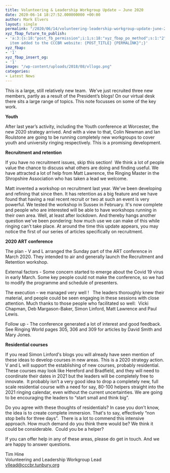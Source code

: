 ```yaml
---
title: Volunteering & Leadership Workgroup Update – June 2020
date: 2020-06-14 18:27:52.000000000 +00:00
author: Mark Elvers
layout: single
permalink: "/2020/06/14/volunteering-leadership-workgroup-update-june-2020/"
xyz_fbap_future_to_publish:
- 'a:3:{s:18:"post_fb_permission";i:1;s:18:"xyz_fbap_po_method";s:1:"2";s:16:"xyz_fbap_message";s:62:"News
  item added to the CCCBR website: {POST_TITLE} {PERMALINK}";}'
xyz_fbap:
- '1'
xyz_fbap_insert_og:
- '1'
image: "/wp-content/uploads/2018/08/vllogo.png"
categories:
- Latest News
---
```

This is a large, still relatively new team.  We’ve just recruited three new members, partly as a result of the President’s blogs! On our virtual desk there sits a large range of topics. This note focusses on some of the key work.

**Youth**

After last year’s activity, including the Youth conference at Worcester, the new 2020 strategy arrived. And with a view to that, Colin Newman and Ian Roulstone are going to be running completely new workgroups to cover youth and university ringing respectively. This is a promising development.

**Recruitment and retention**

If you have no recruitment issues, skip this section!  We think a lot of people value the chance to discuss what others are doing and finding useful. We have attracted a lot of help from Matt Lawrence, the Ringing Master in the Shropshire Association who has taken a lead we welcome.

Matt invented a workshop on recruitment last year. We&apos;ve been developing and refining that since then. It has retention as a big feature and we have found that having a real recent recruit or two at such an event is very powerful. We tested the workshop in Sussex in February. It&apos;s now complete and people who are interested will be able to have workshops running in their own area. Well, at least after lockdown. And thereby hangs another question we&apos;ve been pondering: how much use we can make of this while ringing can&apos;t take place. At around the time this update appears, you may notice the first of our series of articles specifically on recruitment.

**2020 ART conference** 

The plan - V and L arranged the Sunday part of the ART conference in March 2020. They intended to air and generally launch the Recruitment and Retention workshop.

External factors - Some concern started to emerge about the Covid 19 virus in early March. Some key people could not make the conference, so we had to modify the programme and schedule of presenters.

The execution – we managed very well !   The leaders thoroughly knew their material, and people could be seen engaging in these sessions with close attention. Much thanks to those people who facilitated so well:  Vicki Chapman, Deb Margason-Baker, Simon Linford, Matt Lawrence and Paul Lewis.

Follow up - The conference generated a lot of interest and good feedback.   See Ringing World pages 305, 306 and 309 for articles by David Smith and Mary Jones.

**Residential courses**

If you read Simon Linford&apos;s blogs you will already have seen mention of these ideas to develop courses in new areas. This is a 2020 strategy action. V and L will support the establishing of new courses, probably residential. These courses may look like Hereford and Bradfield, and they will need to coordinate their dates in 2021 but the leaders will be completely free to innovate.  It probably isn’t a very good idea to drop a completely new, full scale residential course with a need for say, 80-100 helpers straight into the 2021 ringing calendar, even without the current uncertainties. We are going to be encouraging the leaders to “start small and think big”.

Do you agree with these thoughts of residentials? In case you don&apos;t know, the idea is to create complete immersion. That&apos;s to say, effectively “non stop bells for three days”.  There is a lot to commend this intensive approach. How much demand do you think there would be? We think it could be considerable.  Could you be a helper?

If you can offer help in any of these areas, please do get in touch. And we are happy to answer questions.

Tim Hine  
Volunteering and Leadership Workgroup Lead  
<vllead@cccbr.tunbury.org>
